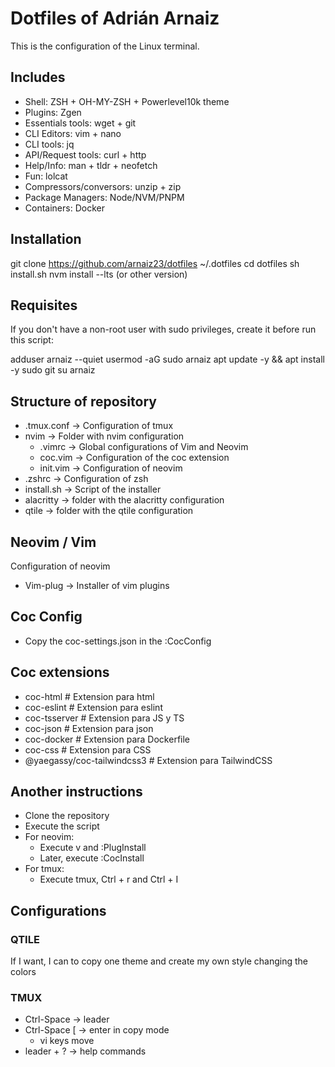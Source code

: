 # Dotfiles of Adrián Arnaiz

This is the configuration of the Linux terminal. 

## Includes

- Shell: ZSH + OH-MY-ZSH + Powerlevel10k theme
- Plugins: Zgen
- Essentials tools: wget + git
- CLI Editors: vim + nano
- CLI tools: jq
- API/Request tools: curl + http
- Help/Info: man + tldr + neofetch
- Fun: lolcat
- Compressors/conversors: unzip + zip
- Package Managers: Node/NVM/PNPM
- Containers: Docker

## Installation

git clone https://github.com/arnaiz23/dotfiles ~/.dotfiles
cd dotfiles
sh install.sh
nvm install --lts (or other version)

## Requisites

If you don't have a non-root user with sudo privileges, create it before run this script:

adduser arnaiz --quiet
usermod -aG sudo arnaiz
apt update -y && apt install -y sudo git
su arnaiz

## Structure of repository

- .tmux.conf -> Configuration of tmux
- nvim -> Folder with nvim configuration
	- .vimrc -> Global configurations of Vim and Neovim
	- coc.vim -> Configuration of the coc extension
	- init.vim -> Configuration of neovim
- .zshrc -> Configuration of zsh
- install.sh -> Script of the installer
- alacritty -> folder with the alacritty configuration
- qtile -> folder with the qtile configuration

## Neovim / Vim

Configuration of neovim

- Vim-plug -> Installer of vim plugins

## Coc Config

- Copy the coc-settings.json in the :CocConfig

## Coc extensions

- coc-html # Extension para html
- coc-eslint # Extension para eslint
- coc-tsserver # Extension para JS y TS
- coc-json # Extension para json
- coc-docker # Extension para Dockerfile
- coc-css # Extension para CSS
- @yaegassy/coc-tailwindcss3 # Extension para TailwindCSS

## Another instructions

- Clone the repository
- Execute the script
- For neovim:
	- Execute v and :PlugInstall
	- Later, execute :CocInstall
- For tmux:
	- Execute tmux, Ctrl + r and Ctrl + I

## Configurations

### QTILE

If I want, I can to copy one theme and create my own style changing the colors

### TMUX

- Ctrl-Space -> leader
- Ctrl-Space [ -> enter in copy mode
	- vi keys move
- leader + ? -> help commands
